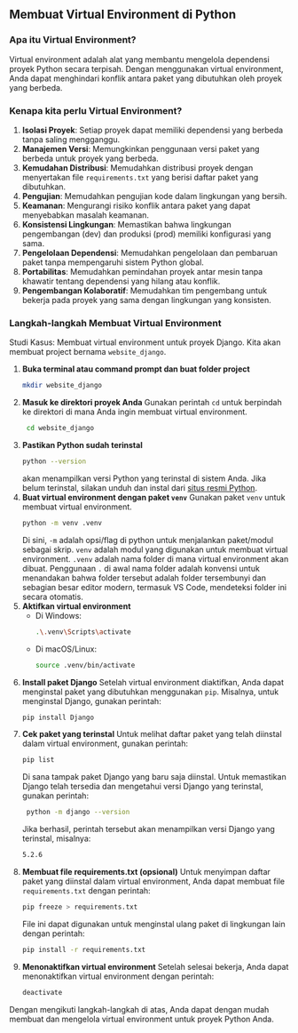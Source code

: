 
## Membuat Virtual Environment di Python
### Apa itu Virtual Environment?
Virtual environment adalah alat yang membantu mengelola dependensi proyek Python secara terpisah. Dengan menggunakan virtual environment, Anda dapat menghindari konflik antara paket yang dibutuhkan oleh proyek yang berbeda.

### Kenapa kita perlu Virtual Environment?
1. **Isolasi Proyek**: Setiap proyek dapat memiliki dependensi yang berbeda tanpa saling mengganggu.
2. **Manajemen Versi**: Memungkinkan penggunaan versi paket yang berbeda untuk proyek yang berbeda.
3. **Kemudahan Distribusi**: Memudahkan distribusi proyek dengan menyertakan file `requirements.txt` yang berisi daftar paket yang dibutuhkan.
4. **Pengujian**: Memudahkan pengujian kode dalam lingkungan yang bersih.
5. **Keamanan**: Mengurangi risiko konflik antara paket yang dapat menyebabkan masalah keamanan.
6. **Konsistensi Lingkungan**: Memastikan bahwa lingkungan pengembangan (dev) dan produksi (prod) memiliki konfigurasi yang sama.
7. **Pengelolaan Dependensi**: Memudahkan pengelolaan dan pembaruan paket tanpa mempengaruhi sistem Python global.
8. **Portabilitas**: Memudahkan pemindahan proyek antar mesin tanpa khawatir tentang dependensi yang hilang atau konflik.
9. **Pengembangan Kolaboratif**: Memudahkan tim pengembang untuk bekerja pada proyek yang sama dengan lingkungan yang konsisten.


### Langkah-langkah Membuat Virtual Environment
Studi Kasus: Membuat virtual environment untuk proyek Django. Kita akan membuat project bernama `website_django`.
1. **Buka terminal atau command prompt dan buat folder project**
   ```bash
   mkdir website_django
   ```
2. **Masuk ke direktori proyek Anda**
   Gunakan perintah `cd` untuk berpindah ke direktori di mana Anda ingin membuat virtual environment.
   ```bash
    cd website_django
    ```
3. **Pastikan Python sudah terinstal**
   ```bash
   python --version
   ```
   akan menampilkan versi Python yang terinstal di sistem Anda. Jika belum terinstal, silakan unduh dan instal dari [situs resmi Python](https://www.python.org/downloads/).
4. **Buat virtual environment dengan paket `venv`**
   Gunakan paket `venv` untuk membuat virtual environment.
   ```bash
   python -m venv .venv
   ```
   Di sini, `-m` adalah opsi/flag di python untuk menjalankan paket/modul sebagai skrip. `venv` adalah modul yang digunakan untuk membuat virtual environment. `.venv` adalah nama folder di mana virtual environment akan dibuat. Penggunaan `.` di awal nama folder adalah konvensi untuk menandakan bahwa folder tersebut adalah folder tersembunyi dan sebagian besar editor modern, termasuk VS Code, mendeteksi folder ini secara otomatis.
5. **Aktifkan virtual environment**
   - Di Windows:
     ```bash
     .\.venv\Scripts\activate
     ```
   - Di macOS/Linux:
     ```bash
     source .venv/bin/activate
     ```
6. **Install paket Django**
    Setelah virtual environment diaktifkan, Anda dapat menginstal paket yang dibutuhkan menggunakan `pip`. Misalnya, untuk menginstal Django, gunakan perintah:
    ```bash
    pip install Django
    ```
7. **Cek paket yang terinstal**
   Untuk melihat daftar paket yang telah diinstal dalam virtual environment, gunakan perintah:
   ```bash
   pip list
   ```
   Di sana tampak paket Django yang baru saja diinstal.
   Untuk memastikan Django telah tersedia dan mengetahui versi Django yang terinstal, gunakan perintah:
   ```bash
    python -m django --version
    ```
    Jika berhasil, perintah tersebut akan menampilkan versi Django yang terinstal, misalnya:
    ```bash
    5.2.6
    ```
8. **Membuat file requirements.txt (opsional)**
   Untuk menyimpan daftar paket yang diinstal dalam virtual environment, Anda dapat membuat file `requirements.txt` dengan perintah:
   ```bash
   pip freeze > requirements.txt
   ```
   File ini dapat digunakan untuk menginstal ulang paket di lingkungan lain dengan perintah:
   ```bash
   pip install -r requirements.txt
   ```
9. **Menonaktifkan virtual environment**
   Setelah selesai bekerja, Anda dapat menonaktifkan virtual environment dengan perintah:
   ```bash
   deactivate
   ```

Dengan mengikuti langkah-langkah di atas, Anda dapat dengan mudah membuat dan mengelola virtual environment untuk proyek Python Anda.